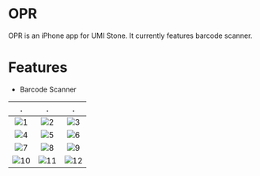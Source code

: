 # OPR
OPR is an iPhone app for UMI Stone. It currently features barcode scanner.

# Features
* Barcode Scanner

 . | . | . 
:-------------------------:|:-------------------------:|:-------------------------:
![1](https://bnz06pap001files.storage.live.com/y4mIk4TyXkwR2WBQjhORm9TCZdyXT08qvOw4U_84LDAGGa60e9jfBn_lEU10u_SC0pUhjfjvZcN_iLUOaXTItEJLXP3GC6yTXG0hU0B26Glf5qq6TDfIhm5ZItJOk3kePGxGb_x05Y8sduVwE2Z4M-5woZ4U-sZqb69dR7SGUlDzoIG1e1iDgz2iYMWa2LF6TiqgbEEGX0fZL9OJdpFTq7xtJ80-0h3JGWuja2yde0I1Wg?encodeFailures=1&width=707&height=1534) | ![2](https://bnz06pap001files.storage.live.com/y4mrvAE9ZZsDo_qLGGGNN363RyoV2nYm43XhKPSyJqLLHQ0L8BgeHnA8SVQ0_BlIig17Oh1eCWoRhNGlcrlpSwlMMkgbTdzAEWMfOrDOgZhD9u-Kj17gyaG8dwMz-zvhtCXRqa5Jt4d-njAJnfGYUNejpgy86qNKkSTZBTaJ4cBsFTAreWKmbz4eD-ENngRLNnr8pAc9vRaXxCM7HWJOsQtfBhKkvG5izZocJvOoAJiN2g?encodeFailures=1&width=707&height=1534) | ![3](https://bnz06pap001files.storage.live.com/y4mc42iwhrV7NExBWwmaX6Y1yK4Wf_s2jQdTO-xi_fJJQE8BbTUOV_rMI1w0tXHre4JK93vfMH-fT2Uc0WcVZyBzb60BtUCZ2Camy3Z-jEa5At5kZUhaz2cYwz3IV1kqRyAY0EbdEHsbnJ3iQX7892sZGZqzdzOFo_Nm87MB2rizmWQU8n2dmjs6CIfC02HtxjUN5GQGSakPg6z6oQxi4Ym4V_-cZoB4UKbVZ_Ga0ky_8I?encodeFailures=1&width=707&height=1534)
![4](https://bnz06pap001files.storage.live.com/y4mvr_6WCSoiBc33Tb_SjTUpP39BYmK8PZSZcv8a225i2nDV0ZRpu28xjOmRQ-AgpvY3xl7iSrHHyMVc32bvzjJpq_LuSWmxuHniOOFwt5SVe279MWson8NjoRPmhaVpgk0gzaX2UO4UxWJg4gRhdyZF3vnfgXSoHKPLBVvkr6064X1PZjk1vhETZp5J0UrZ1Mo8Zip3ks5AU_Gd4deFL7t7pr5JkVc2fYB2q74OXIUX5A?encodeFailures=1&width=707&height=1534) | ![5](https://bnz06pap001files.storage.live.com/y4m85HxB9FW6cUhkM9fRv5Du1Uuc68yrsXgP3MuAj7R47KdyjF-cmOjJvPj3I5UQUHvPbYyl5EZrL4724P2Tw4WGv4EywhmpPnjHZDIrQ2YaM7swVrfQIiRb4-kzI9CsM4vHeoAfeRnjOdrk3oIrPZsqnSKf0u-9q_-mSPrXP06SUAy4wOWD5YdXS7JUMwq-WqOzfstpnVTfjdXrjaTxccECnG94NAdXTtpev4suNhQirU?encodeFailures=1&width=707&height=1534) | ![6](https://bnz06pap001files.storage.live.com/y4mEEzfuDWFmmoR2xtYnK4QNDPsBhbdlreG6mjaIKLZe07GHLGgNOW389yXPbs7sfQed6pU4L8QoKHjKX42FlKzpW7vfc8JTvH6lO4Dxs_0Qq5-ruXL8VaOMCLhRFy-bKJC02kGvijU2J90OKOUOuAHbO5txskzeMueUokl50IflDQx9wcyOUSqvYJapK9lgutiEjnT4Fbwv1rRriD4Eagy3BZe1PgmN7ZC3U5WsOhVZHs?encodeFailures=1&width=707&height=1534)
![7](https://bnz06pap001files.storage.live.com/y4mi9cG8ZBOGYOjWNVubNHwbEalRTHq6LXjXFlVVbigX7J1SQJFdwZyDHptxWnk7Mcf_n9x_XoubNlDQw_B7hYhJ-64DYKOJ0WVDcL11AXpyFvk5vEIDTBSMvXxhOyKCu2mavaTxhrQCeKRE9wf5cgNv3-ouZ97w4phFxUjvsR-zZC2OLdQY4hwVQJ-w7tzFtfOao6zln7ah6n9omm30Sv7J5NKq9wx8Ar5otA8GlVPxrU?encodeFailures=1&width=707&height=1534) | ![8](https://bnz06pap001files.storage.live.com/y4mKSCX8FPlZUl_Rl6T5tJEV-TTfnN6GN8PtlP8GBBH6GE579KdAriIMyArl5V8Lcf5bE0ieywKtij64sJUzhKJIzOsMTPq15rR8F7SdmVn6ICqiqqi1FCh7cWNOobFnwLJwjkLsPulqp8-T0BJShLf9Esf28Q2pAd2ygNuFwHZkUXVWyRcwpmtTXiCADFGMxVO4grXKyCpTVVrpno25S3CETY69AKx9-YximqKL37drSo?encodeFailures=1&width=707&height=1534) | ![9](https://bnz06pap001files.storage.live.com/y4mrIXuezQyjRloFnWbVvgjh4Gy0YgRmx0A9VOvpOiX-_qhFA4lmbrTGi-ZMqB1SYWf6zGfqqQ_od_by233ETXvRPfeWqnMYiRMTP3x-9hPou3OMYDz5RHoWmVt0UpcdVm8ODMWr2vitW_Q_pTfBc2U2_etLdaJm6w2FRINPvbSAvE9YCM6SptZsc68Crolqku96Znx78VnCetj8EQtDaQDTUhmLJmNEYGxgSObN5aEAjY?encodeFailures=1&width=707&height=1534)
![10](https://bnz06pap001files.storage.live.com/y4mfJFPfAhpBFIp7cZtvuDQAIZMnNW04j4UKxxfQEeMruSW2ADEgiI9nJskqYebnJyjyuNaYOT2jf7KYhXjAT7sCwEXQ_mbJlW4W2ljwDXXxbOKWA9-ly0ySfAETtT0rbLnVpOWjeBMY_FL665rlSKNmytiPMpHgLEAcHGY3z3vR6Q0ECT-APRK6dV2XXKYD-LaeqR2wkvy4XIUX6m59cNe_ABilk3vT7DYxc03Krxxsu8?encodeFailures=1&width=707&height=1534) | ![11](https://bnz06pap001files.storage.live.com/y4mULYW_TkgvUCbXHQGRoTBlYd2r_Dcxw7v-4--SsVzbgaFrZybpqGjLJuwRLsfYKM2oLDBaol_GzjNkCf0JCGt2MKp4AdVSaOuF8bW6va208nbJSiFrbAN2d_e6EpX6bhEGZI4oQ66vOGfsMzBfhzcyllIyu5bYHrAyKKu7Zd-aIEPpsAP7ypdcbybi5vYT7zFebBitsW03fjsND9G0LYKBTrHupdRv-FX6c1NXpe2vAk?encodeFailures=1&width=707&height=1534) | ![12](https://bnz06pap001files.storage.live.com/y4mYps92lZcgC559jalnZj2VPNcqZj9T7OjbrrEVKl9HhxyPeO6567pPQaobGlz0R1a6WZxi7zyvKp-sTczNcfaD5NnJion4GblYWJeMRzcmuez4120zz7MFJ-lkO9d28DrVB2iN7mmn6zYAKvC6jvCN3qefXoIf-vS08nNSjwb01qvuwzbwtsvow9m8yRT1YOL_FnLrfUginxvTEW50dEAOjBF9UvYa9ajwNgHwje-YJI?encodeFailures=1&width=707&height=1534)

